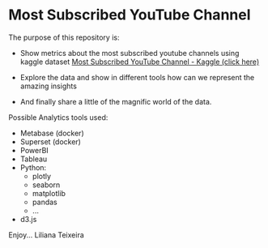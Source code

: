 # Most Subscribed YouTube Channel

The purpose of this repository is:
 - Show metrics about the most subscribed youtube channels using kaggle dataset [Most Subscribed YouTube Channel - Kaggle (click here)](https://www.kaggle.com/datasets/sukhmandeepsinghbrar/most-subscribed-youtube-channel)

 - Explore the data and show in different tools how can we represent the amazing insights

 - And finally share a little of the magnific world of the data.

Possible Analytics tools used:
 - Metabase (docker)
 - Superset (docker)
 - PowerBI
 - Tableau
 - Python:
    - plotly
    - seaborn
    - matplotlib
    - pandas
    - ...
 - d3.js

 Enjoy...
 Liliana Teixeira
